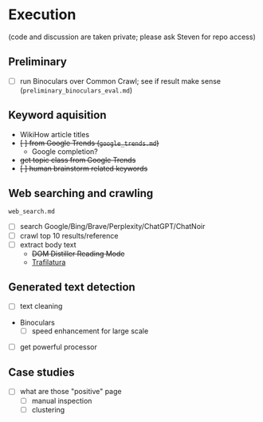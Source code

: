 # Execution

(code and discussion are taken private; please ask Steven for repo access)

## Preliminary

- [ ] run Binoculars over Common Crawl; see if
    result make sense (`preliminary_binoculars_eval.md`)

## Keyword aquisition

- WikiHow article titles
- ~~[ ] from Google Trends (`google_trends.md`)~~
    - Google completion?
- ~~get topic class from Google Trends~~
- ~~[ ] human brainstorm related keywords~~

## Web searching and crawling

`web_search.md`

- [ ] search Google/Bing/Brave/Perplexity/ChatGPT/ChatNoir
- [ ] crawl top 10 results/reference
- [ ] extract body text
    - ~~DOM Distiller Reading Mode~~
    - [Trafilatura](https://github.com/adbar/trafilatura)

## Generated text detection

- [ ] text cleaning
- Binoculars
    - [ ] speed enhancement for large scale
- [ ] get powerful processor

## Case studies

- [ ] what are those "positive" page
    - [ ] manual inspection
    - [ ] clustering
